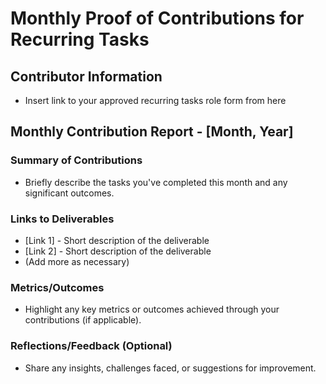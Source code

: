 # Monthly Proof of Contributions for Recurring Tasks

## Contributor Information

- Insert link to your approved recurring tasks role form from here

## Monthly Contribution Report - [Month, Year]

### Summary of Contributions

- Briefly describe the tasks you've completed this month and any significant outcomes.

### Links to Deliverables

- [Link 1] - Short description of the deliverable
- [Link 2] - Short description of the deliverable
- (Add more as necessary)

### Metrics/Outcomes

- Highlight any key metrics or outcomes achieved through your contributions (if applicable).

### Reflections/Feedback (Optional)

- Share any insights, challenges faced, or suggestions for improvement.


